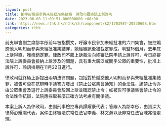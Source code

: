 ```yaml
---
layout: post
title: 鄒幸彤煽惑參與未經批准集結案　律政司獲終院上訴許可
date: 2023-06-08 11:09:51.000000000 +08:00
link: https://news.rthk.hk/rthk/ch/component/k2/1703987-20230608.htm
categories: rthk
---
```


前支聯會副主席鄒幸彤前年被指撰文，呼籲市民參加未經批准的六四集會，被控煽惑他人明知而參與未經批准集結罪，她經審訊後被裁定罪成，判監15個月，去年底上訴得直，獲撤銷定罪。律政司不服上訴裁決向終審法院申請上訴許可，今日終審法院上訴委員會接納上訴涉及的問題，具有重大廣泛或關乎公眾的重要性，批准上訴許可，聆訊排期在11月22日進行。

律政司就終極上訴提出兩項法律問題，包括對於煽惑他人明知而參與未經批准集結罪，被告可否在抗辯時爭議警方發出《禁止公眾集會通知》的合法性，該禁止令亦由公眾集會及遊行上訴委員會駁回上訴並確認禁止令；如被告可爭議集會禁止令的合法性作抗辯，法院應採取甚麼正確方法考慮有關爭議。

本案上訴人為律政司，由副刑事檢控專員譚耀豪代表；答辯人為鄒幸彤，由資深大律師彭耀鴻代表。案件由終審法院常任法官李義、林文瀚以及非常任法官陳兆愷處理。
